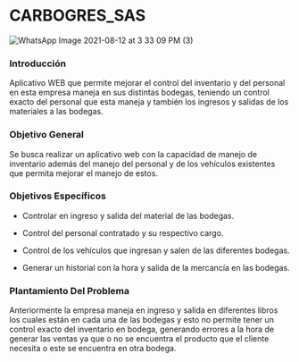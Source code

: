 # CARBOGRES_SAS


![WhatsApp Image 2021-08-12 at 3 33 09 PM (3)](https://user-images.githubusercontent.com/80849458/129266145-7b161ae1-c884-472c-9a17-4b10a77674fd.jpeg)


### Introducción
Aplicativo WEB que permite mejorar el control del inventario 
y del personal  en esta empresa maneja en sus distintas bodegas,
teniendo un control exacto del personal que esta maneja y también los ingresos y
salidas de los materiales a las bodegas.

### Objetivo General 
Se busca realizar un aplicativo web con la capacidad de manejo de inventario además del manejo del personal y de los vehículos existentes que permita mejorar el manejo de estos.

### Objetivos Específicos
-  Controlar en ingreso y salida del material de las bodegas.

- Control del personal contratado y su respectivo cargo.

- Control de los vehículos que ingresan y salen de las diferentes bodegas.

- Generar un historial con la hora y salida de la mercancía en las bodegas.

###  Plantamiento Del Problema

Anteriormente la empresa maneja en ingreso y salida en diferentes libros los cuales
están en cada una de las bodegas y esto no permite tener un control exacto del
inventario en bodega, generando errores a la hora de generar las ventas ya que o
no se encuentra el producto que el cliente necesita o este se encuentra en otra
bodega.
